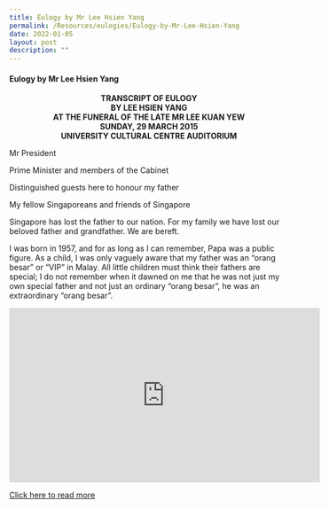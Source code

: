 ```yaml
---
title: Eulogy by Mr Lee Hsien Yang
permalink: /Resources/eulogies/Eulogy-by-Mr-Lee-Hsien-Yang
date: 2022-01-05
layout: post
description: ""
---
```

#### Eulogy by Mr Lee Hsien Yang

<center><b>TRANSCRIPT OF EULOGY<br>
BY LEE HSIEN YANG<br>
AT THE FUNERAL OF THE LATE MR LEE KUAN YEW<br>
SUNDAY, 29 MARCH 2015<br>
UNIVERSITY CULTURAL CENTRE AUDITORIUM</b></center>

Mr President

Prime Minister and members of the Cabinet

Distinguished guests here to honour my father

My fellow Singaporeans and friends of Singapore

Singapore has lost the father to our nation. For my family we have lost our beloved father and grandfather. We are bereft.

I was born in 1957, and for as long as I can remember, Papa was a public figure. As a child, I was only vaguely aware that my father was an “orang besar” or “VIP” in Malay. All little children must think their fathers are special; I do not remember when it dawned on me that he was not just my own special father and not just an ordinary “orang besar”, he was an extraordinary “orang besar”.

<iframe width="560" height="315" src="https://www.youtube.com/embed/5F7mourfT9A" title="YouTube video player" frameborder="0" allow="accelerometer; autoplay; clipboard-write; encrypted-media; gyroscope; picture-in-picture" allowfullscreen></iframe>

[Click here to read more](/files/eulogies/Transcript-of-Eulogy-by-Lee-Hsien-Yang-29-March-2015.pdf)